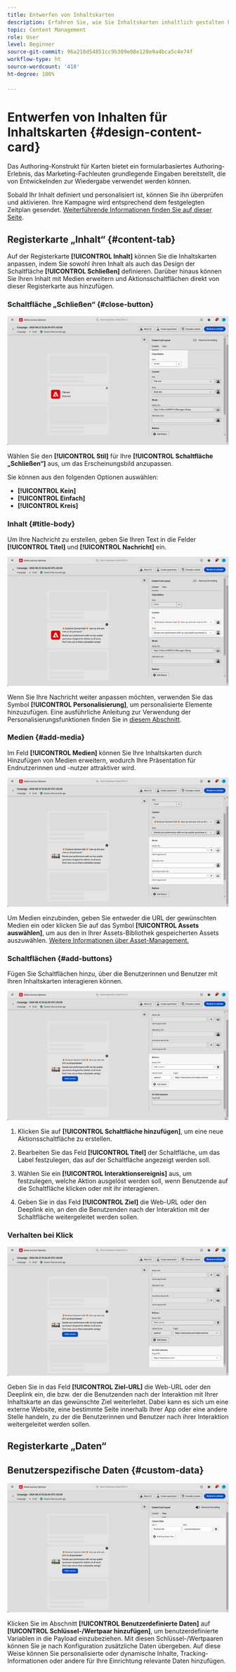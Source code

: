 ```yaml
---
title: Entwerfen von Inhaltskarten
description: Erfahren Sie, wie Sie Inhaltskarten inhaltlich gestalten können
topic: Content Management
role: User
level: Beginner
source-git-commit: 96a218d54851cc9b309e08e120e9a4bca5c4e74f
workflow-type: ht
source-wordcount: '418'
ht-degree: 100%

---
```


# Entwerfen von Inhalten für Inhaltskarten {#design-content-card}

Das Authoring-Konstrukt für Karten bietet ein formularbasiertes Authoring-Erlebnis, das Marketing-Fachleuten grundlegende Eingaben bereitstellt, die von Entwickelnden zur Wiedergabe verwendet werden können.

Sobald Ihr Inhalt definiert und personalisiert ist, können Sie ihn überprüfen und aktivieren. Ihre Kampagne wird entsprechend dem festgelegten Zeitplan gesendet. [Weiterführende Informationen finden Sie auf dieser Seite](../campaigns/review-activate-campaign.md).

## Registerkarte „Inhalt“ {#content-tab}

Auf der Registerkarte **[!UICONTROL Inhalt]** können Sie die Inhaltskarten anpassen, indem Sie sowohl ihren Inhalt als auch das Design der Schaltfläche **[!UICONTROL Schließen]** definieren. Darüber hinaus können Sie Ihren Inhalt mit Medien erweitern und Aktionsschaltflächen direkt von dieser Registerkarte aus hinzufügen.

### Schaltfläche „Schließen“ {#close-button}

![](assets/content-card-design-1.png)

Wählen Sie den **[!UICONTROL Stil]** für Ihre **[!UICONTROL Schaltfläche „Schließen“]** aus, um das Erscheinungsbild anzupassen.

Sie können aus den folgenden Optionen auswählen:

* **[!UICONTROL Kein]**
* **[!UICONTROL Einfach]**
* **[!UICONTROL Kreis]**

### Inhalt {#title-body}

Um Ihre Nachricht zu erstellen, geben Sie Ihren Text in die Felder **[!UICONTROL Titel]** und **[!UICONTROL Nachricht]** ein.

![](assets/content-card-design-2.png)

Wenn Sie Ihre Nachricht weiter anpassen möchten, verwenden Sie das Symbol **[!UICONTROL Personalisierung]**, um personalisierte Elemente hinzuzufügen. Eine ausführliche Anleitung zur Verwendung der Personalisierungsfunktionen finden Sie in [diesem Abschnitt](../personalization/personalize.md).

<!--
+++More options with advanced formatting

If the **[!UICONTROL Advanced formatting mode]** is switched on, you can choose for your **[!UICONTROL Header]** and **[!UICONTROL Body]**:

* the **[!UICONTROL Font]**
* the **[!UICONTROL Pt size]**
* the **[!UICONTROL Font Color]**
* the **[!UICONTROL Alignment]**
+++
-->

### Medien {#add-media}

Im Feld **[!UICONTROL Medien]** können Sie Ihre Inhaltskarten durch Hinzufügen von Medien erweitern, wodurch Ihre Präsentation für Endnutzerinnen und -nutzer attraktiver wird.

![](assets/content-card-design-3.png)

Um Medien einzubinden, geben Sie entweder die URL der gewünschten Medien ein oder klicken Sie auf das Symbol **[!UICONTROL Assets auswählen]**, um aus den in Ihrer Assets-Bibliothek gespeicherten Assets auszuwählen. [Weitere Informationen über Asset-Management.](../content-management/assets.md)

<!--
+++More options with advanced formatting

If the **[!UICONTROL Advanced formatting mode]** is switched on, you can add an **[!UICONTROL Alternative text]** for screen reading applications and another asset in the **[!UICONTROL Dark Mode Media URL]** field.

+++
-->

### Schaltflächen        {#add-buttons}

Fügen Sie Schaltflächen hinzu, über die Benutzerinnen und Benutzer mit Ihren Inhaltskarten interagieren können.

![](assets/content-card-design-4.png)

1. Klicken Sie auf **[!UICONTROL Schaltfläche hinzufügen]**, um eine neue Aktionsschaltfläche zu erstellen.

1. Bearbeiten Sie das Feld **[!UICONTROL Titel]** der Schaltfläche, um das Label festzulegen, das auf der Schaltfläche angezeigt werden soll.

1. Wählen Sie ein **[!UICONTROL Interaktionsereignis]** aus, um festzulegen, welche Aktion ausgelöst werden soll, wenn Benutzende auf die Schaltfläche klicken oder mit ihr interagieren.

1. Geben Sie in das Feld **[!UICONTROL Ziel]** die Web-URL oder den Deeplink ein, an den die Benutzenden nach der Interaktion mit der Schaltfläche weitergeleitet werden sollen.

<!--
+++More options with advanced formatting

If the **[!UICONTROL Advanced formatting mode]** is switched on, you can choose for your **[!UICONTROL Buttons]**:

* the **[!UICONTROL Font]**
* the **[!UICONTROL Pt size]**
* the **[!UICONTROL Font Color]**
* the **[!UICONTROL Alignment]**

+++
-->

### Verhalten bei Klick

![](assets/content-card-design-5.png)

Geben Sie in das Feld **[!UICONTROL Ziel-URL]** die Web-URL oder den Deeplink ein, die bzw. der die Benutzenden nach der Interaktion mit Ihrer Inhaltskarte an das gewünschte Ziel weiterleitet. Dabei kann es sich um eine externe Website, eine bestimmte Seite innerhalb Ihrer App oder eine andere Stelle handeln, zu der die Benutzerinnen und Benutzer nach ihrer Interaktion weitergeleitet werden sollen.

## Registerkarte „Daten“

## Benutzerspezifische Daten {#custom-data}

![](assets/content-card-design-6.png)

Klicken Sie im Abschnitt **[!UICONTROL Benutzerdefinierte Daten]** auf **[!UICONTROL Schlüssel-/Wertpaar hinzufügen]**, um benutzerdefinierte Variablen in die Payload einzubeziehen. Mit diesen Schlüssel-/Wertpaaren können Sie je nach Konfiguration zusätzliche Daten übergeben. Auf diese Weise können Sie personalisierte oder dynamische Inhalte, Tracking-Informationen oder andere für Ihre Einrichtung relevante Daten hinzufügen.
